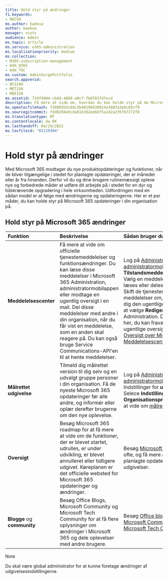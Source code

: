```yaml
---
title: Hold styr på ændringer
f1.keywords:
- NOCSH
ms.author: kwekua
author: kwekua
manager: scotv
audience: Admin
ms.topic: article
ms.service: o365-administration
ms.localizationpriority: medium
ms.collection:
- M365-subscription-management
- Adm_O365
- Adm_TOC
ms.custom: AdminSurgePortfolio
search.appverid:
- BCS160
- MET150
- MOE150
ms.assetid: 719f4904-cbdd-4889-a0cf-fbd7837dfecd
description: Få mere at vide om, hvordan du kan holde styr på de Microsoft 365 opdateringer ved hjælp af Meddelelsescenter, Målrettet udgivelse, Roadmap og Blogs og Community.
ms.openlocfilehash: f38805b3c09c3b40198930014a3083a3ebc03cf9
ms.sourcegitcommit: fdd0294e6cda916392ee66f5a1d2a235fb7272f8
ms.translationtype: MT
ms.contentlocale: da-DK
ms.lasthandoff: 04/29/2022
ms.locfileid: "65129304"
---
```

# <a name="stay-on-top-of-changes"></a>Hold styr på ændringer

Med Microsoft 365 modtager du nye produktopdateringer og funktioner, når de bliver tilgængelige i stedet for planlagte opdateringer, der er måneder eller år fra hinanden. Derfor vil du og dine brugere rutinemæssigt opleve nye og forbedrede måder at udføre dit arbejde på i stedet for en dyr og tidskrævende opgradering i hele virksomheden. Udfordringen med en sådan model er at følge med ændringerne og opdateringerne. Her er et par måder, du kan holde styr på Microsoft 365 opdateringer i din organisation på.

## <a name="stay-on-top-of-microsoft-365-changes"></a>Hold styr på Microsoft 365 ændringer

|Funktion|Beskrivelse|Sådan bruger du|
|:-----|:-----|:-----|
|**Meddelelsescenter** <br/> |Få mere at vide om officielle tjenestemeddelelser og funktionsændringer. Du kan læse disse meddelelser i Microsoft 365 Administration, administratormobilappen eller modtage en ugentlig oversigt i en mail. Del disse meddelelser med andre i din organisation, når du får vist en meddelelse, som en anden skal reagere på. Du kan også bruge Service Communications-API'en til at hente meddelelser.  <br/> |Log på [Administration](../admin-overview/admin-center-overview.md) eller [administratormobilappen](../admin-overview/admin-mobile-app.md). Vælg **Tilstandsmeddelelsescenter**\>. Vælg en meddelelse, der skal læses eller deles.  <br/> Skift de tjenester, du får vist meddelelser om, eller tilmeld dig den ugentlige oversigt ved at vælge **Rediger indstillinger** i Administration. Det er også her, du kan fravælge den ugentlige oversigt.  <br/> [Oversigt over Microsoft 365 Meddelelsescenter](message-center.md) <br/> |
|**Målrettet udgivelse** <br/> |Tilmeld dig målrettet version til dig selv og en udvalgt gruppe personer i din organisation. Få de nyeste Microsoft 365 opdateringer før alle andre, og informér eller oplær derefter brugerne om den nye oplevelse.  <br/> |Log på [Administration](../admin-overview/admin-center-overview.md) eller [administratormobilappen](../admin-overview/admin-mobile-app.md). Indstillinger for **udgivelse** af Selece **Indstillinger** \> **Organisationsprofil**\>. Få mere at vide om [målrettet udgivelse](release-options-in-office-365.md).  <br/> |
|**Oversigt** <br/> |Besøg Microsoft 365 roadmap for at få mere at vide om de funktioner, der er blevet startet, udrulles, er under udvikling, er blevet annulleret eller tidligere udgivet. Køreplanen er det officielle websted for Microsoft 365 opdateringer og ændringer.  <br/> |Besøg [Microsoft 365 roadmap](https://www.microsoft.com/microsoft-365/roadmap) ofte, og få mere at vide om planlagte opdateringer og udgivelser.  <br/> |
|**Blogge** og **community** <br/> |Besøg Office Blogs, Microsoft Community og Microsoft Tech Community for at få flere oplysninger om ændringer i Microsoft 365 og dele oplevelser med andre brugere.  <br/> |Besøg [Office blogs](https://www.microsoft.com/en-us/microsoft-365/blog/). Besøg [Microsoft Community](https://answers.microsoft.com). Besøg [Microsoft Tech Community](https://techcommunity.microsoft.com).  <br/> |

> [!NOTE]
> Du skal være global administrator for at kunne foretage ændringer af udgivelsesindstillingerne.

